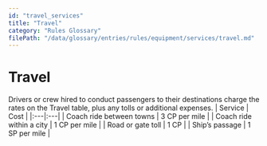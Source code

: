 ```yaml
---
id: "travel_services"
title: "Travel"
category: "Rules Glossary"
filePath: "/data/glossary/entries/rules/equipment/services/travel.md"
---
```

# Travel
Drivers or crew hired to conduct passengers to their destinations charge the rates on the Travel table, plus any tolls or additional expenses.
| Service | Cost |
|:---|:---|
| Coach ride between towns | 3 CP per mile |
| Coach ride within a city | 1 CP per mile |
| Road or gate toll | 1 CP |
| Ship’s passage | 1 SP per mile |

